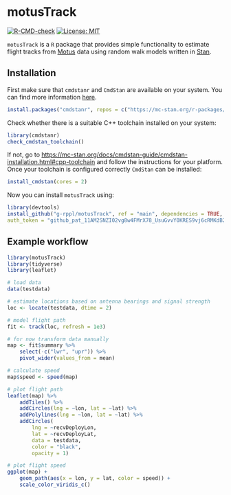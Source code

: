 # motusTrack

[![R-CMD-check](https://github.com/g-rppl/motusTrack/workflows/R-CMD-check/badge.svg)](https://github.com/g-rppl/motusTrack/actions)
[![License: MIT](https://img.shields.io/badge/License-MIT-green.svg)](https://github.com/g-rppl/motusTrack/blob/main/LICENSE)

`motusTrack` is a `R` package that provides simple functionality to estimate flight tracks from [Motus](https://motus.org/) data using random walk models written in [Stan](https://mc-stan.org/).

## Installation

First make sure that `cmdstanr` and `CmdStan` are available on your system. You can find more information [here](https://mc-stan.org/cmdstanr/articles/cmdstanr.html).

```r
install.packages("cmdstanr", repos = c("https://mc-stan.org/r-packages/", getOption("repos")))
```

Check whether there is a suitable C++ toolchain installed on your system:

```r
library(cmdstanr)
check_cmdstan_toolchain()
```

If not, go to <https://mc-stan.org/docs/cmdstan-guide/cmdstan-installation.html#cpp-toolchain> and follow the instructions for your platform. Once your toolchain is configured correctly `CmdStan` can be installed:

```r
install_cmdstan(cores = 2)
```

Now you can install `motusTrack` using:

```r
library(devtools)
install_github("g-rppl/motusTrack", ref = "main", dependencies = TRUE,
auth_token = "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")
```

## Example workflow
    
```r
library(motusTrack)
library(tidyverse)
library(leaflet)

# load data
data(testdata)

# estimate locations based on antenna bearings and signal strength
loc <- locate(testdata, dtime = 2)

# model flight path
fit <- track(loc, refresh = 1e3)

# for now transform data manually
map <- fit$summary %>%
    select(-c("lwr", "upr")) %>%
    pivot_wider(values_from = mean)

# calculate speed
map$speed <- speed(map)

# plot flight path
leaflet(map) %>%
    addTiles() %>%
    addCircles(lng = ~lon, lat = ~lat) %>%
    addPolylines(lng = ~lon, lat = ~lat) %>%
    addCircles(
        lng = ~recvDeployLon,
        lat = ~recvDeployLat,
        data = testdata,
        color = "black",
        opacity = 1)

# plot flight speed
ggplot(map) +
    geom_path(aes(x = lon, y = lat, color = speed)) +
    scale_color_viridis_c()
```